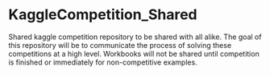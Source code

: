# KaggleCompetition_Shared
Shared kaggle competition repository to be shared with all alike. The goal of this repository will be to communicate the process of solving these competitions at a high level. Workbooks will not be shared until competition is finished or immediately for non-competitive examples.
